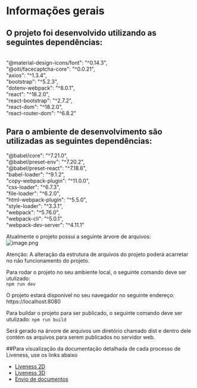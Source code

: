 # Informações gerais

## O projeto foi desenvolvido utilizando as seguintes dependências:

<br>
"@material-design-icons/font": "^0.14.3",
<br>
"@oiti/facecaptcha-core": "^0.0.21",
<br>
"axios": "^1.3.4",
<br>
"bootstrap": "^5.2.3",
<br>
"dotenv-webpack": "^8.0.1",
<br>
"react": "^18.2.0",
<br>
"react-bootstrap": "^2.7.2",
<br>
"react-dom": "^18.2.0",
<br>
"react-router-dom": "^6.8.2"

## Para o ambiente de desenvolvimento são utilizadas as seguintes dependências:

"@babel/core": "^7.21.0",
<br>
"@babel/preset-env": "^7.20.2",
<br>
"@babel/preset-react": "^7.18.6",
<br>
"babel-loader": "^9.1.2",
<br>
"copy-webpack-plugin": "^11.0.0",
<br>
"css-loader": "^6.7.3",
<br>
"file-loader": "^6.2.0",
<br>
"html-webpack-plugin": "^5.5.0",
<br>
"style-loader": "^3.3.1",
<br>
"webpack": "^5.76.0",
<br>
"webpack-cli": "^5.0.1",
<br>
"webpack-dev-server": "^4.11.1"

Atualmente o projeto possui a seguinte árvore de arquivos:
<br>
![image.png](https://i.ibb.co/kgDTjBR/Captura-de-tela-de-2023-04-20-17-16-45.png)

Atenção: A alteração da estrutura de arquivos do projeto poderá acarretar no não funcionamento do projeto.

Para rodar o projeto no seu ambiente local, o seguinte comando deve ser utulizado:
<br>
`npm run dev`

O projeto estará disponível no seu navegador no seguinte endereço:
<br>
https://localhost:8080

Para buildar o projeto para ser publicado, o seguinte comando deve ser utulizado:
`npm run build`

Será gerado na árvore de arquivos um diretório chamado dist e dentro dele contém os arquivos para serem publicados no servidor web.

##Para visualização da documentação detalhada de cada processo de Liveness, use os links abaixo

- [Liveness 2D](https://github.com/oititec/liveness-react-example/blob/feat/REAME.md-update/src/liveness-2d/README.md)
- [Liveness 3D](https://github.com/oititec/liveness-react-example/blob/feat/REAME.md-update/src/liveness-3d/README.md)
- [Envio de documentos](https://github.com/oititec/liveness-react-example/blob/feat/REAME.md-update/src/send-documents/README.md)
